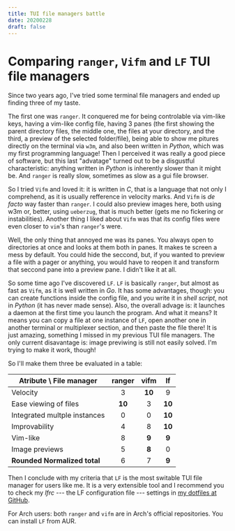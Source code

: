 ```yaml
---
title: TUI file managers battle
date: 20200228
draft: false
---
```


# Comparing `ranger`, `Vifm` and `LF` TUI file managers

Since two years ago, I've tried some terminal file managers and ended up finding three of my taste.

The first one was `ranger`. It conquered me for being controlable via vim-like keys, having a vim-like config file, having 3 panes (the first showing the parent directory files, the middle one, the files at your directory, and the third, a preview of the selected folder/file), being able to show me pitures directly on the terminal via `w3m`, and also been written in *Python*, which was my first programming language! Then I perceived it was really a good piece of software, but this last "advatage" turned out to be a disgustful characteristic: anything written in *Python* is inherently slower than it might be. And `ranger` is really slow, sometimes as slow as a gui file browser.

So I tried `Vifm` and loved it: it is written in *C*, that is a language that not only I comprehend, as it is usually refference in velocity marks. And `Vifm` is *de facto* way faster than `ranger`. I could also preview images here, both using w3m or, better, using `ueberzug`, that is much better (gets me no fickering or instabilities). Another thing I liked about `Vifm` was that its config files were even closer to `vim`'s than `ranger`'s were.

Well, the only thing that annoyed me was its panes. You always open to directories at once and looks at them both in panes. It makes te screen a mess by default. You could hide the seccond, but, if you wanted to preview a file with a pager or anything, you would have to reopen it and transform that seccond pane into a preview pane. I didn't like it at all.

So some time ago I've discovered `LF`. `LF` is basically `ranger`, but almost as fast as `Vifm`, as it is well written in *Go*. It has some advantages, though: you can create functions inside the config file, and you write it in *shell script*, not in *Python* (it has never made sense). Also, the overall advage is: it launches a daemon at the first time you launch the program. And what it means? It means you can copy a file at one instance of `LF`, open another one in another terminal or multiplexer section, and then paste the file there! It is just amazing, something I missed in my previous TUI file managers. The only current disavantage is: image previwing is still not easily solved. I'm trying to make it work, though!

So I'll make them three be evaluated in a table:

| Atribute \ File manager | ranger | vifm | **lf** |
|-|:-:|:-:|:-:|
| Velocity | 3 | **10** | 9 |
| Ease viewing of files | **10** | 3 | **10** |
| Integrated multple instances | 0 | 0 | **10** |
| Improvability | 4 | 8 | **10** |
| Vim-like | 8 | **9** | **9** |
| Image previews | 5 | **8** | 0 |
| **Rounded Normalized total** | 6 | 7 | **9** |

Then I conclude with my criteria that `LF` is the most switable TUI file manager for users like me. It is a very extensible tool and I recommend you to check my *lfrc* --- the LF configuration file --- settings in [my dotfiles at GitHub](https://github.com/marcosrdac/dotfiles/blob/dotfiles_bspwm/.config/lf/lfrc).

For Arch users: both `ranger` and `vifm` are in Arch's official repositories. You can install `LF` from AUR.
